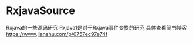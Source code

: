 # RxjavaSource
Rxjava的一些源码研究
Rxjava1是对于Rxjava事件变换的研究
具体查看简书博客
https://www.jianshu.com/p/0757ec97e74f
